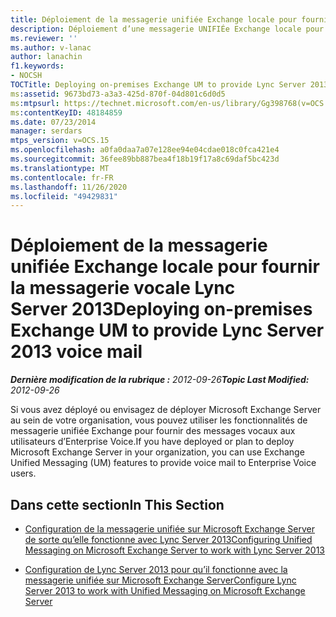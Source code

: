 ```yaml
---
title: Déploiement de la messagerie unifiée Exchange locale pour fournir la messagerie vocale Lync Server 2013
description: Déploiement d’une messagerie UNIFIÉe Exchange locale pour fournir la messagerie vocale de Lync Server 2013.
ms.reviewer: ''
ms.author: v-lanac
author: lanachin
f1.keywords:
- NOCSH
TOCTitle: Deploying on-premises Exchange UM to provide Lync Server 2013 voice mail
ms:assetid: 9673bd73-a3a3-425d-870f-04d801c6d0d5
ms:mtpsurl: https://technet.microsoft.com/en-us/library/Gg398768(v=OCS.15)
ms:contentKeyID: 48184859
ms.date: 07/23/2014
manager: serdars
mtps_version: v=OCS.15
ms.openlocfilehash: a0fa0daa7a07e128ee94e04cdae018c0fca421e4
ms.sourcegitcommit: 36fee89bb887bea4f18b19f17a8c69daf5bc423d
ms.translationtype: MT
ms.contentlocale: fr-FR
ms.lasthandoff: 11/26/2020
ms.locfileid: "49429831"
---
```

# <a name="deploying-on-premises-exchange-um-to-provide-lync-server-2013-voice-mail"></a><span data-ttu-id="115b3-103">Déploiement de la messagerie unifiée Exchange locale pour fournir la messagerie vocale Lync Server 2013</span><span class="sxs-lookup"><span data-stu-id="115b3-103">Deploying on-premises Exchange UM to provide Lync Server 2013 voice mail</span></span>

<div data-xmlns="http://www.w3.org/1999/xhtml">

<div class="topic" data-xmlns="http://www.w3.org/1999/xhtml" data-msxsl="urn:schemas-microsoft-com:xslt" data-cs="https://msdn.microsoft.com/">

<div data-asp="https://msdn2.microsoft.com/asp">



</div>

<div id="mainSection">

<div id="mainBody"><span data-ttu-id="115b3-104">

<span> </span></span><span class="sxs-lookup"><span data-stu-id="115b3-104">

<span> </span></span></span>

<span data-ttu-id="115b3-105">_**Dernière modification de la rubrique :** 2012-09-26_</span><span class="sxs-lookup"><span data-stu-id="115b3-105">_**Topic Last Modified:** 2012-09-26_</span></span>

<span data-ttu-id="115b3-106">Si vous avez déployé ou envisagez de déployer Microsoft Exchange Server au sein de votre organisation, vous pouvez utiliser les fonctionnalités de messagerie unifiée Exchange pour fournir des messages vocaux aux utilisateurs d’Enterprise Voice.</span><span class="sxs-lookup"><span data-stu-id="115b3-106">If you have deployed or plan to deploy Microsoft Exchange Server in your organization, you can use Exchange Unified Messaging (UM) features to provide voice mail to Enterprise Voice users.</span></span>

<div>

## <a name="in-this-section"></a><span data-ttu-id="115b3-107">Dans cette section</span><span class="sxs-lookup"><span data-stu-id="115b3-107">In This Section</span></span>

  - [<span data-ttu-id="115b3-108">Configuration de la messagerie unifiée sur Microsoft Exchange Server de sorte qu’elle fonctionne avec Lync Server 2013</span><span class="sxs-lookup"><span data-stu-id="115b3-108">Configuring Unified Messaging on Microsoft Exchange Server to work with Lync Server 2013</span></span>](lync-server-2013-configuring-unified-messaging-on-microsoft-exchange-server-to-work-with-lync-server.md)

  - [<span data-ttu-id="115b3-109">Configuration de Lync Server 2013 pour qu’il fonctionne avec la messagerie unifiée sur Microsoft Exchange Server</span><span class="sxs-lookup"><span data-stu-id="115b3-109">Configure Lync Server 2013 to work with Unified Messaging on Microsoft Exchange Server</span></span>](lync-server-2013-configure-lync-server-2013-to-work-with-unified-messaging-on-microsoft-exchange-server.md)

<span data-ttu-id="115b3-110"></div>

</div>

<span> </span>

</div>

</div>

</span><span class="sxs-lookup"><span data-stu-id="115b3-110"></div>

</div>

<span> </span>

</div>

</div>

</span></span></div>

